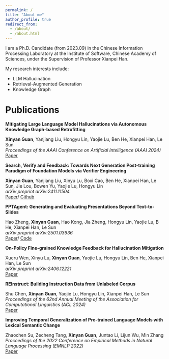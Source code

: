 ```yaml
---
permalink: /
title: "About me"
author_profile: true
redirect_from: 
  - /about/
  - /about.html
---
```


I am a Ph.D. Candidate (from 2023.09) in the Chinese Information Processing Laboratory at the Institute of Software, Chinese Academy of Sciences, under the Supervision of Professor Xianpei Han.

My research interests include:

* LLM Hallucination
* Retrieval-Augmented Generation
* Knowledge Graph


# Publications

**Mitigating Large Language Model Hallucinations via Autonomous Knowledge Graph-based Retrofitting**

**Xinyan Guan**, Yanjiang Liu, Hongyu Lin, Yaojie Lu, Ben He, Xianpei Han, Le Sun  
*Proceedings of the AAAI Conference on Artificial Intelligence (AAAI 2024)*  
[Paper](https://arxiv.org/abs/2311.13314)

**Search, Verify and Feedback: Towards Next Generation Post-training Paradigm of Foundation Models via Verifier Engineering**

**Xinyan Guan**, Yanjiang Liu, Xinyu Lu, Boxi Cao, Ben He, Xianpei Han, Le Sun, Jie Lou, Bowen Yu, Yaojie Lu, Hongyu Lin  
*arXiv preprint arXiv:2411.11504*  
[Paper](https://arxiv.org/abs/2411.11504)/ [Github](https://github.com/icip-cas/Verifier-Engineering/tree/main)

**PPTAgent: Generating and Evaluating Presentations Beyond Text-to-Slides**

Hao Zheng, **Xinyan Guan**, Hao Kong, Jia Zheng, Hongyu Lin, Yaojie Lu, B He, Xianpei Han, Le Sun  
*arXiv preprint arXiv:2501.03936*  
[Paper](https://arxiv.org/abs/2501.03936)/ [Code](https://github.com/icip-cas/PPTAgent)

**On-Policy Fine-grained Knowledge Feedback for Hallucination Mitigation**

Xueru Wen, Xinyu Lu, **Xinyan Guan**, Yaojie Lu, Hongyu Lin, Ben He, Xianpei Han, Le Sun  
*arXiv preprint arXiv:2406.12221*  
[Paper](https://arxiv.org/abs/2406.12221)

**REInstruct: Building Instruction Data from Unlabeled Corpus**

Shu Chen, **Xinyan Guan**, Yaojie Lu, Hongyu Lin, Xianpei Han, Le Sun  
*Proceedings of the 62nd Annual Meeting of the Association for Computational Linguistics (ACL 2024)*  
[Paper](https://arxiv.org/abs/2408.10663)

**Improving Temporal Generalization of Pre-trained Language Models with Lexical Semantic Change**

Zhaochen Su, Zecheng Tang, **Xinyan Guan**, Juntao Li, Lijun Wu, Min Zhang  
*Proceedings of the 2022 Conference on Empirical Methods in Natural Language Processing (EMNLP 2022)*  
[Paper](https://arxiv.org/abs/2210.17127) 
